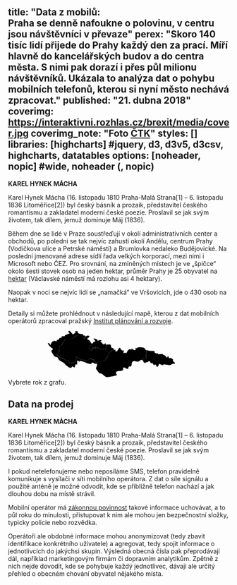 title: "Data z mobilů:<br>Praha se denně nafoukne o polovinu, v centru jsou návštěvníci v převaze"
perex: "Skoro 140 tisíc lidí přijede do Prahy každý den za prací. Míří hlavně do kancelářských budov a do centra města. S nimi pak dorazí i přes půl milionu návštěvníků. Ukázala to analýza dat o pohybu mobilních telefonů, kterou si nyní město nechává zpracovat."
published: "21. dubna 2018"
coverimg: https://interaktivni.rozhlas.cz/brexit/media/cover.jpg
coverimg_note: "Foto <a href='#'>ČTK</a>"
styles: []
libraries: [highcharts] #jquery, d3, d3v5, d3csv, highcharts, datatables
options: [noheader, nopic] #wide, noheader (, nopic)
---
<left>
	<p>
	<b>KAREL HYNEK MÁCHA</b>
	</p><p>
	Karel Hynek Mácha (16. listopadu 1810 Praha-Malá Strana[1] – 6. listopadu 1836 Litoměřice[2]) byl český básník a prozaik, představitel českého romantismu a zakladatel moderní české poezie. Proslavil se jak svým životem, tak dílem, jemuž dominuje Máj (1836).
	</p>
</left>

Během dne se lidé v Praze soustřeďují v okolí administrativních center a obchodů, po poledni se tak nejvíc zahustí okolí Andělu, centrum Prahy (Vodičkova ulice a Petrské náměstí) a Brumlovka nedaleko Budějovické. Na poslední jmenované adrese sídlí řada velkých korporací, mezi nimi i Microsoft nebo ČEZ. Pro srovnání, na zmíněných místech je ve „špičce“ okolo šesti stovek osob na jeden hektar, průměr Prahy je 25 obyvatel na [hektar](https://cs.wikipedia.org/wiki/Hektar) (Václavské náměstí má rozlohu asi 4 hektary).

Naopak v noci se nejvíc lidí se „namačká“ ve Vršovicích, jde o 430 osob na hektar.

Detaily si můžete prohlédnout v následující mapě, kterou z dat mobilních operátorů zpracoval pražský [Institut plánování a rozvoje](http://www.iprpraha.cz/).

<wide>
<div id="toprow">
<div id="mapdiv">
        <svg id="mapa" version="1.1" viewBox="-250 0 1400 300" preserveAspectRatio="xMinYMin meet">
                <path id="sud" d="
                    M135.2,0.3c-2.3,0-4.4,1.9-6.1,6.7c-1.4,3.6,11.5,6.5,8.6,8.6c-8.6,7.1-20.8,7.8-29.4,12.8c-1.4,0.7,0,4.3-1.5,5
                    c-5.7,2.8-13.6-1.5-17.9,2.1c-3.6,2.8-2.2,8.6-5.8,11.4c-1.4,1.4-2.9-3.6-5-2.9c-6.5,1.4-7.2,9.9-11.5,12.8
                    c-2.2,2.1-6.5-1.4-8.7,0.7c-2.2,1.4,0,5.7-2.1,7.8c-2.9,3.6-10.8-2.8-12.9-2.8c-18,2.8-20.9,16.3-26.6,27.7
                    c-1.4,2.8-1.5-7.1-4.3-9.2c-2.2-2.8-6.4-3.5-10-4.2c-6.5-1.4,7.1,21.3,21.5,30.5c1.4,0.7,6.5,1.4,7.2,5.7c2.2,10-7.2,6.4-8.6,14.2
                    c-0.7,2.1,15,28.4,17.2,30.5c12.2,12.1,15.1,3.6,23,11.4c5,5,5.7,12.8,10.8,17.1c10.1,7.1,35.2,16.4,40.2,30.6h0.7
                    c11.5,5.7,20.2,20.6,35.3,14.9c2.9-0.7,2.1-6.4,5-6.4c5,0,10,6.4,15.1,5c0,0,5.8-18.4,5.8-18.4c2.9-2.1,7.9,2.8,9.3,0.7
                    c1.4-1.4,0-22.1,0.7-23.5c2.2-2.1,6.5-0.6,9.3,0.8c1.4,0.7,0,4.2,1.5,5c3.6,0,6.4-4.3,10-4.3c3.5,0,6.7,0.9,10,1.6
                    c0,0,0.1,0,0.2,0.1c9.6,2.2,18.8,6.2,27.5,10.3c4.1,1.5,4.6,3.2,9.1,3.2c3.3,1.1,6.6,2.2,10,2.6c2.9,0,6.5,1.5,9.3,0.7
                    c4.3-2.1,5.8-7.8,9.3-9.2c3.4-0.9,7.3,2.3,10.9,5.1c2.9,3.1,4.7,5.4,7.8,1.9c1.5-1.1,6.3,1.4,7.5,2.3c1.8,1.3,1.7,1.3,1.6,0.6
                    c-1.4-2.2-5.5-9.2-5.8-11.4c-0.4-3.4-2-1.5-10.2-7.9c-4.1-3.2-5.4-5-5.3-7.3c0.2-3.3-0.9-3.6-4.4-1.2c-3.4,2.4-7.1,0.4-8.8-4.6
                    c-1.3-4-1.7-4.2-6.3-3.6c-2.8,0.4-5.4,1.5-6.2,2.7c-2.7,4.2-14.7,14.9-17,15.2c-1.3,0.2-4.6-1.4-7.3-3.4c-3.3-2.4-7.6-4-12.7-4.7
                    c-8.5-1.2-28.9-7.8-37.2-12.1c-2.9-1.5-6.2-4.3-7.3-6.1c-1.7-2.9-2-3-2.5-1c-0.3,1.3,0.3,4.5,1.5,7.2c2,4.6,1.9,5-1.1,8
                    c-2.6,2.6-3,4-2.3,8c0.9,5.5-0.2,7.1-6.1,9.2c-2.3,0.8-6.3,2.8-9,4.4c-5.3,3.2-18.6,5.6-22.1,3.9c-1.1-0.5-3.9-4.2-6.2-8.2
                    c-3.8-6.6-4.7-7.4-9.7-8.5c-5.4-1.2-17-6.6-25.7-12c-2.5-1.5-7.9-3.6-11.9-4.5c-6.2-1.4-9.2-3.2-18.3-10.9
                    c-6.7-5.7-11.1-10.3-11.3-12c-0.4-3.4,2.2-8.6,4.6-8.9c1-0.1,2.7-2,3.9-4.1c1.2-2.2,3.8-4.5,5.8-5.2c4.8-1.7,5.3-3.1,2.2-6.6
                    c-2.4-2.7-2.5-3.4-1.3-8.9c0.7-3.3,1.3-8.6,1.3-11.8c0-8.3,3.6-12.2,11-12.1l5.6,0.1l2.4-7.5c2.7-8.5,13.9-26.1,19.2-30.4
                    c5.3-4.3,19.6-5.3,25.9-1.8c4.2,2.3,4.8,2.3,8.4,0.3c2.1-1.2,5.9-2.5,8.4-2.9c2.5-0.4,5.5-1.7,6.7-3c1.1-1.3,3.3-2.9,4.8-3.5
                    c1.5-0.7,2.7-1.6,2.6-2.2c-0.1-0.5,1.1-2.6,2.6-4.7c2.4-3.3,3.3-3.7,8.3-3.6c4.4,0.1,6.7-0.6,10.7-3.3c4.1-2.7,6.3-3.4,11.4-3.4
                    c8.1,0,12.1,1.3,14.1,4.4C223.6,44,227,48.6,228,48.5c0.7-0.1,2.6-1.8,4.3-3.9c3.9-4.8,15.5-7.9,15.9-4.3c0.2,1.2-0.6,2.9-1.6,3.9
                    c-1.7,1.6-1.2,4.3,1.8,8.6c1.8,2.6,3.2,3.7,3.3,5.1c0.2,1.3,1.3,5.3,2.6,8.7c2.9,8.1,7.3,11.4,13.8,10.6c2.7-0.3,4.6-0.3,5.9,0.5
                    c-4.7-4.4-7.1-13.3-8.5-15.2c0,0-16.5-10-16.5-10c-1.4-9.2,25.9-12.8,6.5-22c-3.6-2.1-19.5,6.4-19.5,6.4c-2.2-2.1,0-5.7-2.1-7.8
                    c-0.7-1.4-2.9,0-5,0.7c-0.7,0-1.5,2.2-2.9,1.4c-1.4-2.1-0.7-5.7-3.6-7.8c-9.3-5.7-18.7,0.7-30.2-8.6c-7.9-5.7,2.8-11.3-10.1-12.8
                    c-20.1-3.6,2.9,12.1-16.5,15c-1.4,2.8-2.2,5-4.3,5c-7,1.6-17.2-20-25.2-21.6C135.8,0.3,135.5,0.2,135.2,0.3z M289.2,47.6
                    c-3.8,1.1,11.6,16.3,10.9,17.7c-0.6,1.2-1.6,1.9-2.8,2.4c-0.1,0.1-0.1,0.2-0.3,0.3c-0.1,0-0.1-0.1-0.2-0.1c-3.1,1.2-7.1,1.2-9.6,3.1
                    c-0.4,0.4-0.5,1.2-0.8,1.8c-1,2.4-1.3,5.6-3.6,6.7c-3,1.2-5.6,0.6-7.7-0.9c1,1.2,1.6,3,2,5.8c0.8,6.3-1.7,8.7-8.6,8.3
                    c-3.8-0.2-4.5,0.1-4.2,1.9c0.4,2.9-2.4,12.1-3.8,12.3c-1.5,0.2-0.1,8.5,1.5,9.2c0.8,0.4,1.6-0.6,1.8-2c0.4-2.8,2.5-4,2.8-1.5
                    c0.1,0.8,1.6,2.6,3.4,4c2.6,2.1,2.9,2.8,1.6,3.8c-1.7,1.4-0.3,5.1,1.8,4.8c0.7-0.1,1.6-1.2,1.8-2.4c0.3-1.2,1.1-3.2,1.9-4.3
                    c0.8-1.1,1.2-4.6,1.1-7.6c-0.3-5.5-0.2-5.6,1.7-2.4c1.1,1.8,2.6,3.1,3.5,3c0.8-0.1,2.7,0.6,4.1,1.6c2.4,1.6,2.5,1.6,2.3-0.3
                    c-0.1-1.1-1.8-2.7-3.7-3.6c-4-1.9-4.8-4.2-1.2-3.5c1.4,0.2,2.8-0.2,3.2-0.9c1.2-2.6,6.6-2.3,7.9,0.5c0.7,1.5,2.4,3.8,3.8,5.2
                    c2.6,2.5,2.6,2.5,1.3-2.4c-1.1-3.9-0.9-4.9,0.6-5.1c1.1-0.1,2.8,1.5,4,3.9c1.8,3.7,4.6,5.5,4.2,2.7c-0.1-0.6,1-1.5,2.3-2
                    c1.5-0.6,2.3-2,2.1-3.5c-0.2-1.4,0.2-2.6,0.9-2.7c0.7-0.1,1.5,1.4,1.7,3.2c0.7,4.9,2.6,6.7,5.6,5.3c2.3-1,2.6-0.7,3.1,3.3
                    c0.5,4,0.9,4.3,3.3,3.3c5.1-2.3,15.8-2.8,22.2-0.9c3.5,1,7.3,1.4,8.5,0.8c3.5-1.6,7.5-8.7,7.7-13.8c0.3-7,2.9-13.4,6.7-17
                    c0.1-0.1,0.7,1.6,0.3,0c-0.5,0.7-0.4,1.9-7.2,1.8c-1.1,0.1-1.7-4.8-1.9-5.7c-0.2-1.2-4.5-4.6-4.9-3.9c-0.4,2,0.9,3,2,4.1
                    c-0.3,0.6-1.3,1-2.8,0.9c-1.8-0.1-2.8,0.3-4.1,1.7c-0.7,0.8-1.3,1.2-1.8,1.4c-0.5,0.2-1,0.1-1.9-0.2c-1.6-0.6-3.4-1.8-5.2-3.3
                    c-1.7-1.6-3.4-3.4-4.4-5.2c-1.1-1.9-2.4-3.4-2.9-3.4c-0.6,0.1-2.4-1-4.1-2.3c-1.7-1.3-3.3-2.8-3.4-3.5c-0.2-0.8,1-1.9,3.4-3.1
                    c1.9-1,3.2-1.9,3.6-2.7c0.5-0.8,0.2-1.5-0.8-2.1c-0.8-0.5-1.3-0.9-1.4-1.5c0-0.1,0.1-0.2,0.1-0.3c-2.8,1.1-6.1-0.1-8.9-0.1
                    c-0.1,0-0.2,0.1-0.3,0.1c-2.9,0.4-4.5,1.1-5.3,2.2c-0.7,1-1.4,1.5-2,1.6c-0.6,0.1-1.1-0.4-1.5-1.3c-0.5-0.9-1-1.3-1.4-1.2
                    c-0.4,0.1-0.6,0.6-0.7,1.6c-0.1,1.2-0.6,1.7-1.9,1.7c-1.1,0-1.9-0.8-2.3-1.8c-0.4-1-0.4-2.3,0.3-3.1c0.7-0.8,0.7-1.3,0.5-1.7
                    c-0.1-0.1-0.2-0.1-0.3-0.2c-0.4-0.2-0.9-0.3-2.1-0.2c-1.1,0.2-1.8,0.2-2.4-0.2c-0.7-0.3-1.3-1-2.3-2.1c-1-1.1-1.7-1.8-2.5-2.2
                    c-0.8-0.4-1.6-0.5-3.1-0.5c-1.8,0-4.6-0.6-6-1.4c-1.5-0.8-3.3-1.4-4.2-1.3C290.3,48.3,289.8,47.9,289.2,47.6z"/>
                <path id="prot" d="M399.5,128.1c-1,0.6-2,1.6-3,2.7c-6.4,4.3-12,9.3-15.1,14.8c0,0.7-5.7,22.8-5.7,22.8
                    c-2.2,2.8-7.2,1.4-9.3,4.3c-1.4,2.1,0.7,5.7-0.7,7.8c-20.8,25.3-43.5-6-54.1,29c-0.5,0.5-1,1-1.4,1.5c-0.3-1.6-3.6-4.1-4-5.1
                    c-1.4-2.2-2.2-5.6-2.5-7.8c-0.4-3.4-2-1.5-10.2-7.9c-4.1-3.2-5.4-5-5.3-7.3c0.2-3.3-0.9-3.6-4.4-1.2c-3.4,2.4-7.1,0.4-8.8-4.6
                    c-1.3-4-1.7-4.2-6.3-3.6c-2.8,0.4-5.4,1.5-6.2,2.7c-2.7,4.2-14.7,14.9-17,15.2c-1.3,0.2-4.6-1.4-7.3-3.4c-3.3-2.4-7.6-4-12.7-4.7
                    c-8.5-1.2-28.9-7.8-37.2-12.1c-2.9-1.5-6.2-4.3-7.3-6.1c-1.7-2.9-2-3-2.5-1c-0.3,1.3,0.3,4.5,1.5,7.2c2,4.6,1.9,5-1.1,8
                    c-2.6,2.6-3,4-2.3,8c0.9,5.5-0.2,7.1-6.1,9.2c-2.3,0.8-6.3,2.8-9,4.4c-5.3,3.2-18.6,5.6-22.1,3.9c-1.1-0.5-3.9-4.2-6.2-8.2
                    c-3.8-6.6-4.7-7.4-9.7-8.5c-5.4-1.2-17-6.6-25.7-12c-2.5-1.5-7.9-3.6-11.9-4.5c-6.2-1.4-9.2-3.2-18.3-10.9
                    c-6.7-5.7-11.1-10.3-11.3-12c-0.4-3.4,2.2-8.6,4.6-8.9c1-0.1,2.7-2,3.9-4.1c1.2-2.2,3.8-4.5,5.8-5.2c4.8-1.7,5.3-3.1,2.2-6.6
                    c-2.4-2.7-2.5-3.4-1.3-8.9c0.7-3.3,1.3-8.6,1.3-11.8c0-8.3,3.6-12.2,11-12.1l5.6,0.1l2.4-7.5c2.7-8.5,13.9-26.1,19.2-30.4
                    c5.3-4.3,19.6-5.3,25.9-1.8c4.2,2.3,4.8,2.3,8.4,0.3c2.1-1.2,5.9-2.5,8.4-2.9c2.5-0.4,5.5-1.7,6.7-3c1.1-1.3,3.3-2.9,4.8-3.5
                    c1.5-0.7,2.7-1.6,2.6-2.2c-0.1-0.5,1.1-2.6,2.6-4.7c2.4-3.3,3.3-3.7,8.3-3.6c4.4,0.1,6.7-0.6,10.7-3.3c4.1-2.7,6.3-3.4,11.4-3.4
                    c8.1,0,12.1,1.3,14.1,4.4c9.2,14.6,12.6,19.2,13.6,19.1c0.7-0.1,2.6-1.8,4.3-3.9c3.9-4.8,15.5-7.9,15.9-4.3c0.2,1.2-0.6,2.9-1.6,3.9
                    c-1.7,1.6-1.2,4.3,1.8,8.6c1.8,2.6,3.2,3.7,3.3,5.1c0.2,1.3,1.3,5.3,2.6,8.7c2.9,8.1,7.3,11.4,13.8,10.6c6.2-0.8,8.1,0.7,9,7.2
                    c0.8,6.3-1.7,8.7-8.6,8.3c-3.8-0.2-4.5,0.1-4.2,1.9c0.4,2.9-2.4,12.1-3.8,12.3c-1.5,0.2-0.1,8.5,1.5,9.2c0.8,0.4,1.6-0.6,1.8-2
                    c0.4-2.8,2.5-4,2.8-1.5c0.1,0.8,1.6,2.6,3.4,4c2.6,2.1,2.9,2.8,1.6,3.8c-1.7,1.4-0.3,5.1,1.8,4.8c0.7-0.1,1.6-1.2,1.8-2.4
                    c0.3-1.2,1.1-3.2,1.9-4.3c0.8-1.1,1.2-4.6,1.1-7.6c-0.3-5.5-0.2-5.6,1.7-2.4c1.1,1.8,2.6,3.1,3.5,3c0.8-0.1,2.7,0.6,4.1,1.6
                    c2.4,1.6,2.5,1.6,2.3-0.3c-0.1-1.1-1.8-2.7-3.7-3.6c-4-1.9-4.8-4.2-1.2-3.5c1.4,0.2,2.8-0.2,3.2-0.9c1.2-2.6,6.6-2.3,7.9,0.5
                    c0.7,1.5,2.4,3.8,3.8,5.2c2.6,2.5,2.6,2.5,1.3-2.4c-1.1-3.9-0.9-4.9,0.6-5.1c1.1-0.1,2.8,1.5,4,3.9c1.8,3.7,4.6,5.5,4.2,2.7
                    c-0.1-0.6,1-1.5,2.3-2c1.5-0.6,2.3-2,2.1-3.5c-0.2-1.4,0.2-2.6,0.9-2.7c0.7-0.1,1.5,1.4,1.7,3.2c0.7,4.9,2.6,6.7,5.6,5.3
                    c2.3-1,2.6-0.7,3.1,3.3c0.5,4,0.9,4.3,3.3,3.3c5.1-2.3,15.8-2.8,22.2-0.9c3.5,1,7.3,1.4,8.5,0.8c3.5-1.6,7.5-8.7,7.7-13.8
                    c0.3-7,1.7-11.7,4.1-13.4c2.2-1.5,2.3-4.7,3.3-3.9l0.6,0.3c1.6,0.6,3.2,1.2,4,1.6c0.7,0.4,1.1,0.6,1.4,0.5c0.4-0.1,0.6-0.4,1.1-1
                    c0.8-1.1,2.2-1.8,3.6-2c1.4-0.2,2.7,0,3.4,0.8c0.8,1,1.4,1.6,2.1,1.9c0.7,0.3,1.6,0.1,2.8-0.2l1.5-0.3c0.4,0.9,0.8,1.9,1.4,3.4
                    l0.9,4.7c0.8,3.9,1.2,6,1.8,7.4c0.6,1.4,1.2,2.3,2.5,3.6c1.4,1.5,2.4,2.3,3.3,2.5c0.9,0.2,1.7-0.2,2.7-1c0.5-0.4,0.8-0.5,1.3-0.3
                    s0.9,0.6,1.5,1.4c0.9,1.1,1.7,2.5,1.8,3c0.1,0.5,1.6,2.3,3.1,4.1c0.2,1.2,0.6,2.4,1.4,3.3c-2.1,1-4.5,2.6-6.8,3.7
                    c-11,4.7-10.9,4.8-10.9,5"/>
                <path id="slov" d="M620.6,121.6c1.1,0.4,0.9-0.6-5.7-2.9c-2.9-1.4-2.2-6.4-4.3-8.5c-7-5.3-22.5-7.1-34.4-6.4
                    c-4,0.2-7.5,0.7-10.2,1.4c-2.2,0-2.2,4.3-4.3,5c-2.9,1.4-7.2-8.5-9.3,1.4c0,1.4,4.3,1.4,3.6,2.9c-2.2,3.6-5.8,7.8-10.1,7.8
                    c-5.7,0-9.3-7.8-15.1-8.5c-2.9-0.7-4.3,3.6-7.2,4.3c-2.9,0-5.7-2.8-8.6-2.1c-10.1,2.1-18.7,24.2-19.4,24.9c-2.9,1.4-5.7-4.3-8.6-3.6
                    c-3.6,0.7-10.1,6.4-10.1,2.9c0-1.4,4.3-14.9-0.7-17.1c-2.9-1.4-6.5,2.1-10.1,1.4c-1.4-0.7,1.4-3.6,0.7-5c-0.7-0.7-3.6,1.4-4.3,0.7
                    c-3.6-3.6-3.6-9.9-7.9-12.8c-7.2-5-16.5,31.3-28,22c-2.2-2.1,1.4-7.1-0.7-9.2c-2.2-2.1-7.2,1.4-8.6-0.7
                    c-12.2,5.7-29.5,14.9-35.9,26.3c0,0.7-5.7,22.8-5.7,22.8c-2.2,2.8-7.2,1.4-9.3,4.3c-1.4,2.1,0.7,5.7-0.7,7.8
                    c-21.6,26.3-45.3-8.6-55.3,33.4c0.7,9.2-10.1,19.2-5.8,26.3c3.9,6.4,8.2,12.3,12.8,18.1c3,3.7,6,7.4,9.4,11.1
                    c1.4-0.7,3.6-1.4,6.5-0.7c12.9,1.4,23,19.9,36.7,22.8c8.3,1.4,65.6-8.6,66.7-13.7c-0.7-1.1-1.9-2.4-3-4c-1.2-1.6-2.4-3.4-3.3-5.3
                    c-0.4-0.9-0.7-1.9-0.9-2.8c-0.2-0.9-0.2-1.9-0.1-2.8c0,0,0-0.1,0-0.1c0.2-2,1.2-3.9,3.8-5.4c10.1-7.1,32.3-2.1,40.2-10
                    c0.7-0.7,1-1.5,1.1-2.5c0-1,0-2-0.1-3c-0.1-1.2-0.3-2.4-0.3-3.6c0-0.1,0.1-0.3,0.1-0.4c0-1.2,0.1-2.3,0.7-3.3
                    c5.7-10,18.7,5.7,24.4,5c6.6-1,8.5-2.4,8.9-4c0-0.4,0.1-0.8,0-1.3c-0.1-0.6-0.3-1.3-0.3-2c0-0.2,0-0.4,0-0.6c-0.1-0.5,0-1.1,0-1.6
                    c0.2-1.7,1.1-3.5,4.4-5.5c2.9-1.4,7.2,1.4,10.1,0.7c7.9-3.6,5-22.7,9.3-28.4c10.8-13.5,26.6-0.7,38.8-2.9
                    c7.2-0.7,11.5-10.7,18.7-10.7c1.3,0.1,2.4,0.2,3.4,0.3l-0.1-5.5c-0.2,0-0.3,0-0.5,0c2.2-0.1,4.5-0.2,5.9-0.3c1.5,0,2.5-0.3,3.2-0.7
                    c0.4-0.2,0.7-0.5,0.9-0.9c0.2-0.4,0.4-0.8,0.6-1.4c0.3-1.1,0.7-1.8,1.3-2.2c0.3-0.2,0.6-0.3,1-0.3c0.4,0,0.8,0,1.3,0.1
                    c2.4,0.4,4.6,0.6,6.4,0.6s3.4-0.3,4.5-0.8c0.6-0.2,1.1-0.6,1.5-0.9c0.4-0.4,0.8-0.8,1-1.2s0.4-1,0.5-1.6c0.1-0.6,0.1-1.2,0-1.9
                    c-0.1-0.9-0.4-1.9-0.8-2.7c-0.4-0.8-0.8-1.4-1.2-1.8c-0.3-0.2-0.5-0.5-0.6-0.9s-0.1-0.9-0.1-1.5c0.1-1.2,0.4-2.9,1.1-5.3
                    c0.5-1.8,0.9-3.7,1.1-5.4c0.2-1.6,0.1-3-0.2-3.7c-0.3-0.7-0.4-1.7-0.4-2.8c0-1.1,0.3-2.2,0.6-3.1c0.4-1,0.7-2.4,1-4s0.5-3.4,0.6-5.2
                    s0.2-3.5,0.2-5C621.4,123.8,620.9,122.4,620.6,121.6z"/>
                <path id="ukr" d="M799.5,201.4c0.4-1,0.5-1.6,0.2-2.2c-0.3-0.6-1-1.2-2.4-2.3c-1.6-1.3-3.3-2.3-3.7-2.2
                    c-0.4,0.1-1.9-0.5-3.2-1.4c-1-0.6-1.7-1.1-2-1.7c-0.4-0.6-0.4-1.2-0.4-2.1c0-1.2,0.4-3.1,1-4.2c0.7-1.3,1.1-2.3,0.7-3.2
                    c-0.4-0.9-1.4-1.8-3.1-3.1c-1.7-1.2-3.2-2.7-3.3-3.2c-0.1-0.5-1.4-1.2-2.8-1.6c-1.6-0.4-2.8-1.4-3.1-2.4c-0.3-1-1.2-2.1-1.8-2.5
                    c-0.5-0.3-0.8-0.3-1-0.2c-0.2,0.2-0.4,0.6-0.6,1.4c-0.3,1.3-1.5,2.1-3.1,2.4c-1.6,0.3-3.7,0.1-5.5-0.8c-1.3-0.6-2-1-2.6-1.8
                    c-0.5-0.8-0.9-1.8-1.3-3.6c-1.6-6.1-2.9-9.4-3.6-8.7c-0.3,0.3-0.5,1.3-0.3,2.2c0.1,0.6,0.1,1-0.1,1.4c-0.3,0.3-0.8,0.5-1.5,0.7
                    c-1.1,0.2-1.9,0.7-2.4,1.4s-0.7,1.8-0.6,3.1c0.1,1.2-0.3,1.9-1.1,2.1c-0.8,0.2-1.9,0-3.2-0.8c-0.9-0.5-1.5-1.1-2-1.8
                    c-0.5-0.7-0.8-1.6-1.1-3c-0.4-1.7-0.6-2.5-1.1-3.1c-0.5-0.6-1.4-0.9-3-1.4c-1.7-0.5-2.7-0.9-3.6-1.7c-0.9-0.7-1.6-1.8-2.6-3.6
                    c-0.5-0.9-0.9-1.4-1.5-1.6c-0.5-0.2-1.2-0.2-2.2,0c-1.3,0.3-2,0.4-3.1-0.3s-2.7-1.9-5.6-4.5c-0.8-0.7-1.4-1-2.4-1.1
                    c-1-0.1-2.5,0.2-4.9,0.7c-2.3,0.5-3.7,0.7-4.7,0.7c-1.1,0-1.7-0.4-2.5-0.9c-0.7-0.5-1.2-0.8-1.7-0.8c-0.5,0-0.8,0.2-1.3,0.7
                    c-0.7,0.6-2.7,1.4-4.4,1.8c-1.4,0.3-2.3,0.4-3.1,0.2c-0.8-0.2-1.5-0.8-2.5-1.9c-1.3-1.3-2.5-2.6-2.6-2.9c-0.1-0.3-1.1-1.4-2.3-2.4
                    l-2.2-1.8l-0.9,2c-0.5,1.1-1.6,2.2-2.5,2.4c-0.8,0.2-1.4,0.2-2.1-0.3c-0.7-0.4-1.7-1.3-3.4-3c-1.1-1-2.6-1.9-3.5-1.8
                    c-0.6,0-1.1-0.3-1.6-0.8c-0.5-0.5-0.9-1.2-1.1-2c-0.5-1.6-0.4-3.4,0.6-4.3c0.7-0.7,1-1.5,0.7-1.9c-0.4-0.5-1.9-0.4-1.4,0.4
                    c0.3,0.5-2.5-0.6-5.8-2.6c-3.2-2-9.3,0.3-10.4,0.5c-0.5,0.1-6.9-2.8-7.4-1.2c-0.5-0.1-2.3-0.7-2.9-0.5c-3.2-0.4-3.9,0.1-7.1-0.4
                    c-3.2-0.5-6.5-1.2-9.7-2.3c-2.8-0.8-5.6-1.2-8.3-1.8c0.2,0.8,0.4,2.1,0.4,3.6c0,1.5-0.1,3.3-0.2,5s-0.4,3.6-0.6,5.2s-0.6,3-1,4
                    c-0.4,0.9-0.6,2-0.6,3.1c0,1.1,0.1,2.1,0.4,2.8c0.3,0.7,0.4,2.1,0.2,3.7c-0.2,1.6-0.5,3.5-1.1,5.4c-0.7,2.3-1.1,4-1.1,5.3
                    c0,0.6,0,1.1,0.1,1.5s0.3,0.7,0.6,0.9c0.4,0.3,0.9,0.9,1.2,1.8c0.4,0.8,0.6,1.8,0.8,2.7c0.1,0.7,0.1,1.3,0,1.9
                    c-0.1,0.6-0.3,1.1-0.5,1.6s-0.6,0.9-1,1.2c-0.4,0.4-0.9,0.7-1.5,0.9c-1.2,0.5-2.7,0.8-4.5,0.8s-4-0.1-6.4-0.6
                    c-0.5-0.1-0.9-0.1-1.3-0.1c-0.4,0-0.7,0.2-1,0.3c-0.6,0.4-1,1.1-1.3,2.2c-0.2,0.6-0.4,1-0.6,1.4c-0.2,0.4-0.5,0.7-0.9,0.9
                    c-0.7,0.5-1.7,0.7-3.2,0.7c-1.3,0-3.3,0.1-5.4,0.2l0.1,5.5c13.2,2.2,4.7,14.2,17.4,18.2c2.2,1.4,5-2.1,7.9-2.9
                    c5.7-1.4,16.5-1.4,16.5-7.1c11.7,1.4,7.9,1.4,9.6,3.8c0.3,0.6,0.9,1,1.1,1.7c0.2,0,0.5-0.1,0.5,0.2c-0.1,0.8,3,10,6.8,6.9
                    c2-0.1,4.5-2.4,6.4-1.2c2,1.3,3.2,3.6,4.4,6c0.3,1,3,7.9,4.9,5.6c0.2-0.2,0.3,0.7,0.4,1.1c2.6,0.3,4.8-2.7,7.5-3.4
                    c2.1,0,4.2,1.3,5.6,2l1.1,6.9c4.7-0.1,0.1,5.3,3.8,4.2c2.8,4.7,6.4-1.8,6.5-1c2-2.2,4.2-6.2,6.7-12.8c0.7-1.4,0.8-3.6,2.2-3.6
                    c1,0,5.6,1.9,10.1,3.9c0.4,0.1,0.6,0,1.1,0.2c1,0.3,1.5,0.8,2.2,1.2c3.9,1.6,8,3.4,8.9,3.4c1.4,0,2.1-3.6,3.6-4.3
                    c9.3-3.6,33.1,5.7,44.6,2.9c6.5-2.1,10.8-7.9,17.3-8.6c2.9-0.2,5.5,0.7,8,2c0.1,0,0.3-0.1,0.3-0.1c0.8,0,1.2-0.1,1.4-0.4
                    c0.2-0.4,0.2-1-0.1-2.2C799,204.7,799.1,202.6,799.5,201.4z"/>
                </svg>           
</div>
<div id="narods"></div>
</div>

<div id="tline"></div>

<div id="info">
    <div id="narat_in" class="narat">Vybrete rok z grafu.</div>
    <div id="narat_out" class="narat"></div>
</div>
</wide>


## Data na prodej
<right>
	<p>
	<b>KAREL HYNEK MÁCHA</b>
	</p><p>
	Karel Hynek Mácha (16. listopadu 1810 Praha-Malá Strana[1] – 6. listopadu 1836 Litoměřice[2]) byl český básník a prozaik, představitel českého romantismu a zakladatel moderní české poezie. Proslavil se jak svým životem, tak dílem, jemuž dominuje Máj (1836).
	</p>
</right>

I pokud netelefonujeme nebo neposíláme SMS, telefon pravidelně komunikuje s vysílači v síti mobilního operátora. Z dat o síle signálu a použité anténě je možné odvodit, kde se přibližně telefon nachází a jak dlouhou dobu na místě strávil.

Mobilní operátor má [zákonnou povinnost](https://www.zakonyprolidi.cz/cs/2005-127/zneni-20160919#p97-3) takové informace uchovávat, a to půl roku do minulosti, přistupovat k nim ale mohou jen bezpečnostní složky, typicky policie nebo rozvědka.

Operátoři ale obdobné informace mohou anonymizovat (tedy zbavit identifikace konkrétního uživatele) a agregovat, tedy spojit informace o jednotlivcích do jakýchsi skupin. Výsledná obecná čísla pak přeprodávají dál, například marketingovým firmám či dopravním analytikům. Zpětně z nich nejde dovodit, kde se pohybuje každý jednotlivec, dávají ale určitý přehled o obecném chování obyvatel nějakého místa.